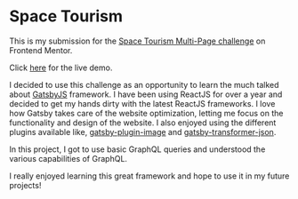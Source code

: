# Space Tourism

This is my submission for the [Space Tourism Multi-Page
challenge](https://www.frontendmentor.io/challenges/space-tourism-multipage-website-gRWj1URZ3/hub/space-tourism-multipage-website-63ZRYlngr) on Frontend Mentor.

Click [here]() for the live demo.

I decided to use this challenge as an opportunity to learn
the much talked about [GatsbyJS](https://www.gatsbyjs.com/) framework. I have been using
ReactJS for over a year and decided to get my hands dirty with
the latest ReactJS frameworks. I love how Gatsby takes care of
the website optimization, letting me focus on the functionality and design
of the website. I also enjoyed using the different plugins available like,
[gatsby-plugin-image](https://www.gatsbyjs.com/plugins/gatsby-plugin-image) and
[gatsby-transformer-json](https://www.gatsbyjs.com/plugins/gatsby-transformer-json/).

In this project, I got to use basic GraphQL queries and understood
the various capabilities of GraphQL.

I really enjoyed learning this great framework and hope to use it
in my future projects!
